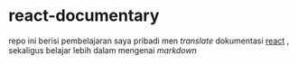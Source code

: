 # react-documentary
repo ini berisi pembelajaran saya pribadi men *translate* dokumentasi [react](htps://react.dev) , sekaligus belajar lebih dalam mengenai *markdown*
